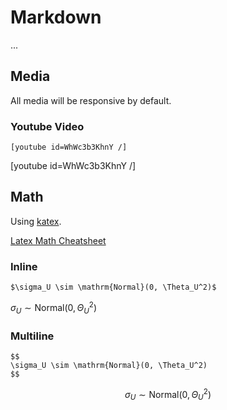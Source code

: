 # Markdown

...

## Media

All media will be responsive by default.

### Youtube Video

```
[youtube id=WhWc3b3KhnY /]
```

[youtube id=WhWc3b3KhnY /]

## Math

Using [katex](https://github.com/KaTeX/KaTeX).

[Latex Math Cheatsheet](https://users.dickinson.edu/~richesod/latex/latexcheatsheet.pdf)

### Inline

```
$\sigma_U \sim \mathrm{Normal}(0, \Theta_U^2)$
```

$\sigma_U \sim \mathrm{Normal}(0, \Theta_U^2)$

### Multiline

```
$$
\sigma_U \sim \mathrm{Normal}(0, \Theta_U^2)
$$
```

$$
\sigma_U \sim \mathrm{Normal}(0, \Theta_U^2)
$$
